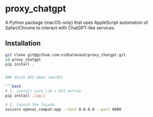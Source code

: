 # proxy_chatgpt

A Python package (macOS-only) that uses AppleScript automation of Safari/Chrome to interact with ChatGPT-like services.

## Installation

```bash
git clone git@github.com:vidhatanand/proxy_chatgpt.git
cd proxy_chatgpt
pip install .


### Quick API demo (macOS)

```bash
# 1. install core lib + API extras
pip install .[api]

# 2. launch the façade
uvicorn openai_compat:app --host 0.0.0.0 --port 8000
